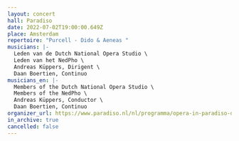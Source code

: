 ```yaml
---
layout: concert
hall: Paradiso
date: 2022-07-02T19:00:00.649Z
place: Amsterdam
repertoire: "Purcell - Dido & Aeneas "
musicians: |-
  Leden van de Dutch National Opera Studio \
  Leden van het NedPho \
  Andreas Küppers, Dirigent \
  Daan Boertien, Continuo
musicians_en: |-
  Members of the Dutch National Opera Studio \
  Members of the NedPho \
  Andreas Küppers, Conductor \
  Daan Boertien, Continuo
organizer_url: https://www.paradiso.nl/nl/programma/opera-in-paradiso-dido-and-aeneas-opera-van-henry-purcell-door-nederlands-kamerorkest-en-de-nationale-opera-studio/95749/
in_archive: true
cancelled: false
---
```

